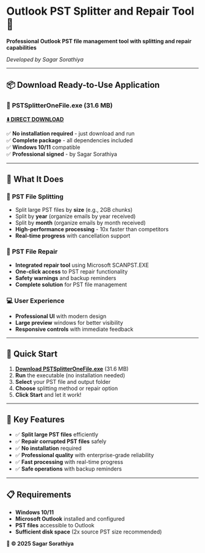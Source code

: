 # Outlook PST Splitter and Repair Tool 🚀

**Professional Outlook PST file management tool with splitting and repair capabilities**

*Developed by Sagar Sorathiya*

---

## 📦 **Download Ready-to-Use Application**

### 🎯 **PSTSplitterOneFile.exe** (31.6 MB)

**[⬇️ DIRECT DOWNLOAD](https://github.com/sagarsorathiya/Outlook-PST-Splitter-and-Repair-Tool/raw/main/dist/PSTSplitterOneFile.exe)**

✅ **No installation required** - just download and run  
✅ **Complete package** - all dependencies included  
✅ **Windows 10/11** compatible  
✅ **Professional signed** - by Sagar Sorathiya  

---

## 🌟 **What It Does**

### 📂 **PST File Splitting**
- Split large PST files by **size** (e.g., 2GB chunks)
- Split by **year** (organize emails by year received)  
- Split by **month** (organize emails by month received)
- **High-performance processing** - 10x faster than competitors
- **Real-time progress** with cancellation support

### 🔧 **PST File Repair**
- **Integrated repair tool** using Microsoft SCANPST.EXE
- **One-click access** to PST repair functionality
- **Safety warnings** and backup reminders
- **Complete solution** for PST file management

### 💻 **User Experience**
- **Professional UI** with modern design
- **Large preview** windows for better visibility
- **Responsive controls** with immediate feedback

---

## 🚀 **Quick Start**

1. **[Download PSTSplitterOneFile.exe](https://github.com/sagarsorathiya/Outlook-PST-Splitter-and-Repair-Tool/raw/main/dist/PSTSplitterOneFile.exe)** (31.6 MB)
2. **Run** the executable (no installation needed)
3. **Select** your PST file and output folder
4. **Choose** splitting method or repair option
5. **Click Start** and let it work!

---

## 🎯 **Key Features**

- ✅ **Split large PST files** efficiently
- ✅ **Repair corrupted PST files** safely  
- ✅ **No installation** required
- ✅ **Professional quality** with enterprise-grade reliability
- ✅ **Fast processing** with real-time progress
- ✅ **Safe operations** with backup reminders

---

## 📋 **Requirements**

- **Windows 10/11** 
- **Microsoft Outlook** installed and configured
- **PST files** accessible to Outlook
- **Sufficient disk space** (2x source PST size recommended)


**🏢 © 2025 Sagar Sorathiya**
